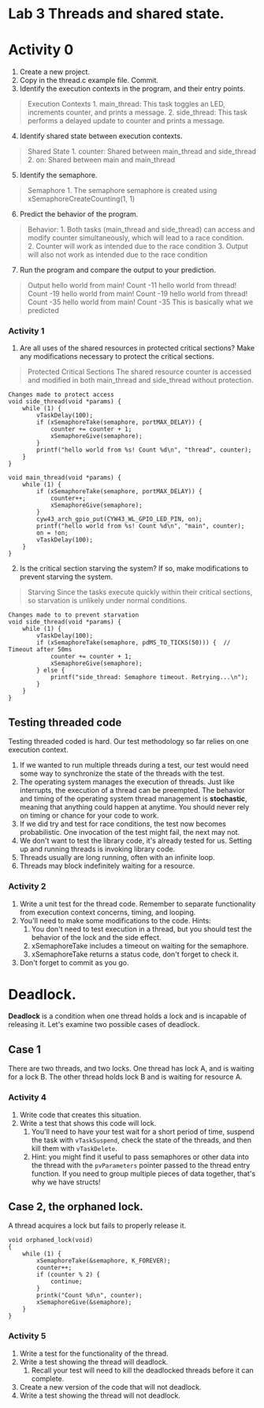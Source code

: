 # Lab 3 Threads and shared state.
# Activity 0
1. Create a new project.
2. Copy in the thread.c example file. Commit.
3. Identify the execution contexts in the program, and their entry points.
> Execution Contexts 
    1. main_thread: This task toggles an LED, increments counter, and prints a message.
    2. side_thread: This task performs a delayed update to counter and prints a message.
4. Identify shared state between execution contexts.
> Shared State
    1. counter: Shared between main_thread and side_thread
    2. on: Shared between main and main_thread
5. Identify the semaphore.
> Semaphore
    1. The semaphore semaphore is created using xSemaphoreCreateCounting(1, 1)
6. Predict the behavior of the program.
> Behavior:
    1. Both tasks (main_thread and side_thread) can access and modify counter simultaneously, which will lead to a race condition.  
    2. Counter will work as intended due to the race condition
    3. Output will also not work as intended due to the race condition
7. Run the program and compare the output to your prediction.
> Output 
    hello world from main! Count -11
    hello world from thread! Count -19
    hello world from main! Count -19
    hello world from thread! Count -35
    hello world from main! Count -35
    This is basically what we predicted
### Activity 1
1. Are all uses of the shared resources in protected critical sections? Make any modifications necessary to protect the critical sections.
> Protected Critical Sections
    The shared resource counter is accessed and modified in both main_thread and side_thread without protection.

    Changes made to protect access
    void side_thread(void *params) {
        while (1) {
            vTaskDelay(100);
            if (xSemaphoreTake(semaphore, portMAX_DELAY)) {
                counter += counter + 1;
                xSemaphoreGive(semaphore);
            }
            printf("hello world from %s! Count %d\n", "thread", counter);
        }
    }

    void main_thread(void *params) {
        while (1) {
            if (xSemaphoreTake(semaphore, portMAX_DELAY)) {
                counter++;
                xSemaphoreGive(semaphore);
            }
            cyw43_arch_gpio_put(CYW43_WL_GPIO_LED_PIN, on);
            printf("hello world from %s! Count %d\n", "main", counter);
            on = !on;
            vTaskDelay(100);
        }
    }


2. Is the critical section starving the system? If so, make modifications to prevent starving the system.
> Starving
    Since the tasks execute quickly within their critical sections, so starvation is unlikely under normal conditions.

    Changes made to to prevent starvation
    void side_thread(void *params) {
        while (1) {
            vTaskDelay(100);
            if (xSemaphoreTake(semaphore, pdMS_TO_TICKS(50))) {  // Timeout after 50ms
                counter += counter + 1;
                xSemaphoreGive(semaphore);
            } else {
                printf("side_thread: Semaphore timeout. Retrying...\n");
            }
        }
    }


## Testing threaded code
Testing threaded coded is hard. Our test methodology so far relies on one execution context.
1. If we wanted to run multiple threads during a test, our test would need some way to synchronize the state of the threads with the test.
2. The operating system manages the execution of threads. Just like interrupts, the execution of a thread can be preempted. The behavior and timing of the operating system thread management is __stochastic__, meaning that anything could happen at anytime. You should never rely on timing or chance for your code to work.
3. If we did try and test for race conditions, the test now becomes probabilistic. One invocation of the test might fail, the next may not.
4. We don't want to test the library code, it's already tested for us. Setting up and running threads is invoking library code.
5. Threads usually are long running, often with an infinite loop.
6. Threads may block indefinitely waiting for a resource.

### Activity 2
1. Write a unit test for the thread code. Remember to separate functionality from execution context concerns, timing, and looping.
1. You'll need to make some modifications to the code. Hints:
    1. You don't need to test execution in a thread, but you should test the behavior of the lock and the side effect.
    1. xSemaphoreTake includes a timeout on waiting for the semaphore.
    1. xSemaphoreTake returns a status code, don't forget to check it.
1. Don't forget to commit as you go.

# Deadlock.
__Deadlock__ is a condition when one thread holds a lock and is incapable of releasing it.
Let's examine two possible cases of deadlock.
## Case 1
There are two threads, and two locks.
One thread has lock A, and is waiting for a lock B. The other thread holds lock B and is waiting for resource A.

### Activity 4
1. Write code that creates this situation.
2. Write a test that shows this code will lock.
    1. You'll need to have your test wait for a short period of time, suspend the task with `vTaskSuspend`, check the state of the threads, and then kill them with `vTaskDelete`.
    1. Hint: you might find it useful to pass semaphores or other data into the thread with the  `pvParameters` pointer passed to the thread entry function. If you need to group multiple pieces of data together, that's why we have structs!

## Case 2, the orphaned lock.
A thread acquires a lock but fails to properly release it.
```
void orphaned_lock(void)
{
    while (1) {
        xSemaphoreTake(&semaphore, K_FOREVER);
        counter++;
        if (counter % 2) {
            continue;
        }
        printk("Count %d\n", counter);
        xSemaphoreGive(&semaphore);
    }
}
```
### Activity 5
1. Write a test for the functionality of the thread.
2. Write a test showing the thread will deadlock.
    1. Recall your test will need to kill the deadlocked threads before it can complete.
3. Create a new version of the code that will not deadlock.
4. Write a test showing the thread will not deadlock.
